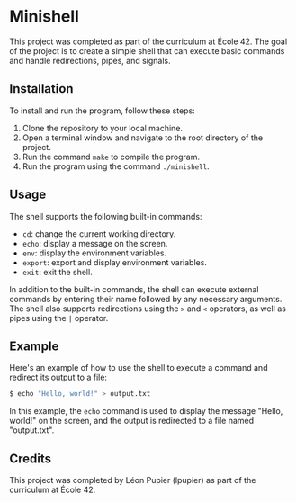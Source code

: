 # Minishell

This project was completed as part of the curriculum at École 42. The goal of the project is to create a simple shell that can execute basic commands and handle redirections, pipes, and signals. 

## Installation

To install and run the program, follow these steps:

1. Clone the repository to your local machine.
2. Open a terminal window and navigate to the root directory of the project.
3. Run the command `make` to compile the program.
4. Run the program using the command `./minishell`.

## Usage

The shell supports the following built-in commands:

- `cd`: change the current working directory.
- `echo`: display a message on the screen.
- `env`: display the environment variables.
- `export`: export and display environment variables.
- `exit`: exit the shell.

In addition to the built-in commands, the shell can execute external commands by entering their name followed by any necessary arguments. The shell also supports redirections using the `>` and `<` operators, as well as pipes using the `|` operator.

## Example

Here's an example of how to use the shell to execute a command and redirect its output to a file:

```bash
$ echo "Hello, world!" > output.txt
```

In this example, the `echo` command is used to display the message "Hello, world!" on the screen, and the output is redirected to a file named "output.txt".

## Credits

This project was completed by Léon Pupier (lpupier) as part of the curriculum at École 42.
